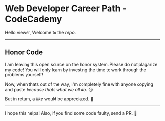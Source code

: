 # Web Developer Career Path - CodeCademy

Hello viewer, Welcome to the *repo*.

***

## Honor Code

I am leaving this open source on the honor system. Please do not plagarize my code! You will only learn by investing the time to work through the problems yourself!

Now, when thats out of the way, I'm completely fine with anyone copying and paste *because thats what we all do.* 😏 

But in return, a *like* would be appreciated. 👊
***

I hope this helps! Also, if you find some code faulty, send a PR. 💪
